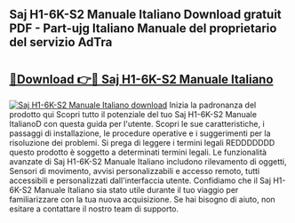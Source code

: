 ## Saj H1-6K-S2 Manuale Italiano Download gratuit PDF - Part-ujg Italiano Manuale del proprietario del servizio AdTra

# <h2><a href="http://dfb5y3.blite.top/?on=Saj+H1-6K-S2+Manuale+Italiano">🔗Download 👉🔴 Saj H1-6K-S2 Manuale Italiano</a></h2>

[![Saj H1-6K-S2 Manuale Italiano download](https://i.imgur.com/lujVjoI.png)](http://dfb5y3.blite.top/?on=Saj+H1-6K-S2+Manuale+Italiano)
Inizia la padronanza del prodotto qui Scopri tutto il potenziale del tuo Saj H1-6K-S2 Manuale ItalianoD con questa guida per l'utente. Scopri le sue caratteristiche, i passaggi di installazione, le procedure operative e i suggerimenti per la risoluzione dei problemi. Si prega di leggere i termini legali REDDDDDDD questo prodotto è soggetto a determinati termini legali. Le funzionalità avanzate di Saj H1-6K-S2 Manuale Italiano includono rilevamento di oggetti, Sensori di movimento, avvisi personalizzabili e accesso remoto, tutti accessibili e personalizzati dall'interfaccia utente. Confidiamo che il Saj H1-6K-S2 Manuale Italiano sia stato utile durante il tuo viaggio per familiarizzare con la tua nuova acquisizione. Se hai bisogno di aiuto, non esitare a contattare il nostro team di supporto.
